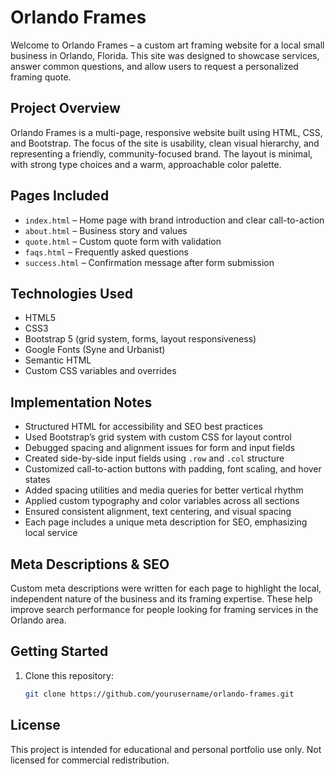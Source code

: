 # Orlando Frames

Welcome to Orlando Frames – a custom art framing website for a local small business in Orlando, Florida. This site was designed to showcase services, answer common questions, and allow users to request a personalized framing quote.

## Project Overview

Orlando Frames is a multi-page, responsive website built using HTML, CSS, and Bootstrap. The focus of the site is usability, clean visual hierarchy, and representing a friendly, community-focused brand. The layout is minimal, with strong type choices and a warm, approachable color palette.

## Pages Included

- `index.html` – Home page with brand introduction and clear call-to-action
- `about.html` – Business story and values
- `quote.html` – Custom quote form with validation
- `faqs.html` – Frequently asked questions
- `success.html` – Confirmation message after form submission

## Technologies Used

- HTML5  
- CSS3  
- Bootstrap 5 (grid system, forms, layout responsiveness)  
- Google Fonts (Syne and Urbanist)  
- Semantic HTML  
- Custom CSS variables and overrides  

## Implementation Notes

- Structured HTML for accessibility and SEO best practices  
- Used Bootstrap’s grid system with custom CSS for layout control  
- Debugged spacing and alignment issues for form and input fields  
- Created side-by-side input fields using `.row` and `.col` structure  
- Customized call-to-action buttons with padding, font scaling, and hover states  
- Added spacing utilities and media queries for better vertical rhythm  
- Applied custom typography and color variables across all sections  
- Ensured consistent alignment, text centering, and visual spacing  
- Each page includes a unique meta description for SEO, emphasizing local service  

## Meta Descriptions & SEO

Custom meta descriptions were written for each page to highlight the local, independent nature of the business and its framing expertise. These help improve search performance for people looking for framing services in the Orlando area.

## Getting Started

1. Clone this repository:
   ```bash
   git clone https://github.com/yourusername/orlando-frames.git

## License

This project is intended for educational and personal portfolio use only. Not licensed for commercial redistribution.
